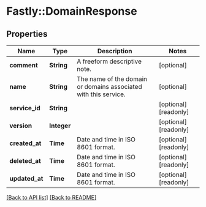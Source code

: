 # Fastly::DomainResponse

## Properties

| Name | Type | Description | Notes |
| ---- | ---- | ----------- | ----- |
| **comment** | **String** | A freeform descriptive note. | [optional] |
| **name** | **String** | The name of the domain or domains associated with this service. | [optional] |
| **service_id** | **String** |  | [optional][readonly] |
| **version** | **Integer** |  | [optional][readonly] |
| **created_at** | **Time** | Date and time in ISO 8601 format. | [optional][readonly] |
| **deleted_at** | **Time** | Date and time in ISO 8601 format. | [optional][readonly] |
| **updated_at** | **Time** | Date and time in ISO 8601 format. | [optional][readonly] |

[[Back to API list]](../../README.md#endpoints) [[Back to README]](../../README.md)

